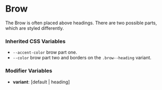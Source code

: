 # Brow

The Brow is often placed above headings. There are two possible parts, which are styled differently.

### Inherited CSS Variables

  - `--accent-color` brow part one.
  - `--color` brow part two and borders on the `.brow--heading` variant.

### Modifier Variables 

  - **variant**: [default | heading]
